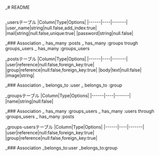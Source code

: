 _# README
```
```
_usersテーブル
|Column|Type|Options|
|------|----|-------|
|user_name|string|null.false,add_index:true|
|mail|string|null.false,unique:true|
|password|string|null.false|

_### Association
_ has_many :posts
_ has_many :groups trough groups_users
_ has_many :groups_users


_postsテーブル
|Column|Type|Options|
|------|----|-------|
|user|reference|null:false,foreign_key:true|
|group|reference|null:false,foreign_key:true|
|body|text|null:false|
|image|string|

_### Association
_ belongs_to :user
_ belongs_to :group

_groupsテーブル
|Column|Type|Options|
|------|----|-------|
|name|string|null:false|

_### Association
_ has_many :groups_users
_ has_many :users through :groups_users
_ has_many :posts


_groups-usersテーブル
|Column|Type|Options|
|------|----|-------|
|user|reference|null:false,foreign_key:true|
|group|reference|null:false,foreign_key:true|

_### Association
_belongs_to:user
_belongs_to:group